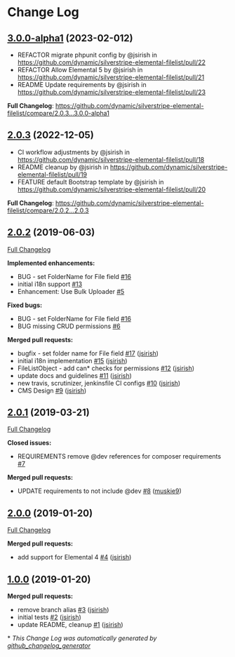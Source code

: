 # Change Log

## [3.0.0-alpha1](https://github.com/dynamic/silverstripe-elemental-filelist/tree/3.0.0-alpha1) (2023-02-012)
* REFACTOR migrate phpunit config by @jsirish in https://github.com/dynamic/silverstripe-elemental-filelist/pull/22
* REFACTOR Allow Elemental 5 by @jsirish in https://github.com/dynamic/silverstripe-elemental-filelist/pull/21
* README Update requirements by @jsirish in https://github.com/dynamic/silverstripe-elemental-filelist/pull/23


**Full Changelog**: https://github.com/dynamic/silverstripe-elemental-filelist/compare/2.0.3...3.0.0-alpha1

## [2.0.3](https://github.com/dynamic/silverstripe-elemental-filelist/tree/2.0.3) (2022-12-05)

* CI workflow adjustments by @jsirish in https://github.com/dynamic/silverstripe-elemental-filelist/pull/18
* README cleanup by @jsirish in https://github.com/dynamic/silverstripe-elemental-filelist/pull/19
* FEATURE default Bootstrap template by @jsirish in https://github.com/dynamic/silverstripe-elemental-filelist/pull/20


**Full Changelog**: https://github.com/dynamic/silverstripe-elemental-filelist/compare/2.0.2...2.0.3

## [2.0.2](https://github.com/dynamic/silverstripe-elemental-filelist/tree/2.0.2) (2019-06-03)
[Full Changelog](https://github.com/dynamic/silverstripe-elemental-filelist/compare/2.0.1...2.0.2)

**Implemented enhancements:**

- BUG - set FolderName for File field [\#16](https://github.com/dynamic/silverstripe-elemental-filelist/issues/16)
- initial i18n support [\#13](https://github.com/dynamic/silverstripe-elemental-filelist/issues/13)
- Enhancement: Use Bulk Uploader [\#5](https://github.com/dynamic/silverstripe-elemental-filelist/issues/5)

**Fixed bugs:**

- BUG - set FolderName for File field [\#16](https://github.com/dynamic/silverstripe-elemental-filelist/issues/16)
- BUG missing CRUD permissions [\#6](https://github.com/dynamic/silverstripe-elemental-filelist/issues/6)

**Merged pull requests:**

- bugfix - set folder name for File field [\#17](https://github.com/dynamic/silverstripe-elemental-filelist/pull/17) ([jsirish](https://github.com/jsirish))
- initial i18n implementation [\#15](https://github.com/dynamic/silverstripe-elemental-filelist/pull/15) ([jsirish](https://github.com/jsirish))
- FileListObject - add can\* checks for permissions [\#12](https://github.com/dynamic/silverstripe-elemental-filelist/pull/12) ([jsirish](https://github.com/jsirish))
- update docs and guidelines [\#11](https://github.com/dynamic/silverstripe-elemental-filelist/pull/11) ([jsirish](https://github.com/jsirish))
- new travis, scrutinizer, jenkinsfile CI configs [\#10](https://github.com/dynamic/silverstripe-elemental-filelist/pull/10) ([jsirish](https://github.com/jsirish))
- CMS Design [\#9](https://github.com/dynamic/silverstripe-elemental-filelist/pull/9) ([jsirish](https://github.com/jsirish))

## [2.0.1](https://github.com/dynamic/silverstripe-elemental-filelist/tree/2.0.1) (2019-03-21)
[Full Changelog](https://github.com/dynamic/silverstripe-elemental-filelist/compare/2.0.0...2.0.1)

**Closed issues:**

- REQUIREMENTS remove @dev references for composer requirements [\#7](https://github.com/dynamic/silverstripe-elemental-filelist/issues/7)

**Merged pull requests:**

- UPDATE requirements to not include @dev [\#8](https://github.com/dynamic/silverstripe-elemental-filelist/pull/8) ([muskie9](https://github.com/muskie9))

## [2.0.0](https://github.com/dynamic/silverstripe-elemental-filelist/tree/2.0.0) (2019-01-20)
[Full Changelog](https://github.com/dynamic/silverstripe-elemental-filelist/compare/1.0.0...2.0.0)

**Merged pull requests:**

- add support for Elemental 4 [\#4](https://github.com/dynamic/silverstripe-elemental-filelist/pull/4) ([jsirish](https://github.com/jsirish))

## [1.0.0](https://github.com/dynamic/silverstripe-elemental-filelist/tree/1.0.0) (2019-01-20)
**Merged pull requests:**

- remove branch alias [\#3](https://github.com/dynamic/silverstripe-elemental-filelist/pull/3) ([jsirish](https://github.com/jsirish))
- initial tests [\#2](https://github.com/dynamic/silverstripe-elemental-filelist/pull/2) ([jsirish](https://github.com/jsirish))
- update README, cleanup [\#1](https://github.com/dynamic/silverstripe-elemental-filelist/pull/1) ([jsirish](https://github.com/jsirish))



\* *This Change Log was automatically generated by [github_changelog_generator](https://github.com/skywinder/Github-Changelog-Generator)*
